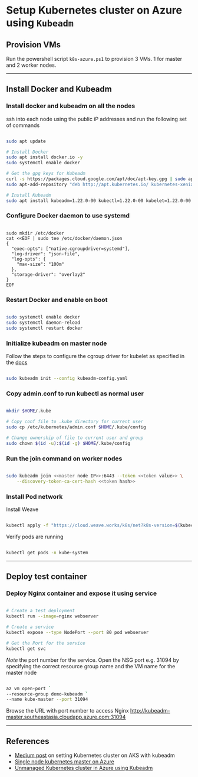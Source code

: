 # Setup Kubernetes cluster on Azure using `Kubeadm`

## Provision VMs

Run the powershell script `k8s-azure.ps1` to provision 3 VMs. 1 for master and 2 worker nodes.

---

## Install Docker and Kubeadm 

### Install docker and kubeadm on all the nodes

ssh into each node using the public iP addresses and run the following set of commands

```bash

sudo apt update

# Install Docker
sudo apt install docker.io -y
sudo systemctl enable docker

# Get the gpg keys for Kubeadm
curl -s https://packages.cloud.google.com/apt/doc/apt-key.gpg | sudo apt-key add
sudo apt-add-repository "deb http://apt.kubernetes.io/ kubernetes-xenial main"

# Install Kubeadm
sudo apt install kubeadm=1.22.0-00 kubectl=1.22.0-00 kubelet=1.22.0-00 -y

```
### Configure Docker daemon to use systemd

```

sudo mkdir /etc/docker
cat <<EOF | sudo tee /etc/docker/daemon.json
{
  "exec-opts": ["native.cgroupdriver=systemd"],
  "log-driver": "json-file",
  "log-opts": {
    "max-size": "100m"
  },
  "storage-driver": "overlay2"
}
EOF

```

### Restart Docker and enable on boot

```bash

sudo systemctl enable docker
sudo systemctl daemon-reload
sudo systemctl restart docker

```

### Initialize kubeadm on master node

Follow the steps to configure the cgroup driver for kubelet as specified in the [docs](https://kubernetes.io/docs/tasks/administer-cluster/kubeadm/configure-cgroup-driver/#configuring-the-kubelet-cgroup-driver)

```bash

sudo kubeadm init --config kubeadm-config.yaml

```

### Copy admin.conf to run kubectl as normal user

```bash

mkdir $HOME/.kube

# Copy conf file to .kube directory for current user
sudo cp /etc/kubernetes/admin.conf $HOME/.kube/config

# Change ownership of file to current user and group
sudo chown $(id -u):$(id -g) $HOME/.kube/config

```

### Run the join command on worker nodes

```bash

sudo kubeadm join <<master node IP>>:6443 --token <<token value>> \
    --discovery-token-ca-cert-hash <<token hash>>

```

### Install Pod network

Install Weave

```bash

kubectl apply -f "https://cloud.weave.works/k8s/net?k8s-version=$(kubectl version | base64 | tr -d '\n')"

```

Verify pods are running

```bash

kubectl get pods -n kube-system

```

---

## Deploy test container

### Deploy Nginx container and expose it using service

```bash

# Create a test deployment
kubectl run --image=nginx webserver

# Create a service
kubectl expose --type NodePort --port 80 pod webserver

# Get the Port for the service
kubectl get svc

```

_Note_ the port number for the service. Open the NSG port e.g. 31094 by specifying the correct resource group name and the VM name for the master node

```bash

az vm open-port `
--resource-group demo-kubeadm `
--name kube-master --port 31094

```

Browse the URL with port number to access Nginx
http://kubeadm-master.southeastasia.cloudapp.azure.com:31094

---

## References

- [Medium post](https://medium.com/@patnaikshekhar/creating-a-kubernetes-cluster-in-azure-using-kubeadm-96e7c1ede4a) on setting Kubernetes cluster on AKS with kubeadm
- [Single node kubernetes master on Azure](https://dev.to/adudko/setting-up-a-single-master-kubernetes-cluster-on-azure-using-kubeadm-1cjn)
- [Unmanaged Kubernetes cluster in Azure using Kubeadm](https://help.mayadata.io/hc/en-us/articles/360036744451-Creating-an-unmanaged-Kubernetes-cluster-in-Azure-using-kubeadm)
